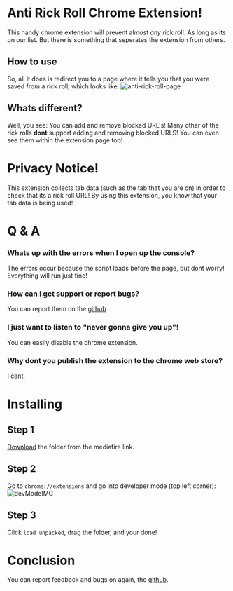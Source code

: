# Anti Rick Roll Chrome Extension!
This handy chrome extension will prevent almost *any* rick roll. As long as its on our list. But there is something that seperates the extension from others.

## How to use
So, all it does is redirect you to a page where it tells you that you were saved from a rick roll, which looks like:
![anti-rick-roll-page](https://i.ibb.co/gt4mjKJ/2021-03-12-5.png)

## Whats different?
Well, you see: You can add and remove blocked URL's! Many other of the rick rolls **dont** support adding and removing blocked URLS! You can even see them within the extension page too! 

# **Privacy Notice!**
This extension collects tab data (such as the tab that you are on) in order to check that its a rick roll URL! By using this extension, you know that your tab data is being used!

# Q & A

### Whats up with the errors when I open up the console?
The errors occur because the script loads before the page, but dont worry! Everything will run just fine!

### How can I get support or report bugs?
You can report them on the [github](https://github.com/Squirrelcoding/Anti-Rick-Roll-Chrome-Extension/issues)

### I just want to listen to "never gonna give you up"!
You can easily disable the chrome extension.

### Why dont you publish the extension to the chrome web store?

I cant.


# Installing

## Step 1

[Download](https://www.mediafire.com/folder/tjjeblvazz8z9/Anti_rick_roll_extension) the folder from the mediafire link.

## Step 2

Go to `chrome://extensions` and go into developer mode (top left corner):
![devModeIMG](https://i.ibb.co/Tbt9mgd/2021-03-22-4.png)

## Step 3

Click `load unpacked`, drag the folder, and your done!

# Conclusion
You can report feedback and bugs on again, the [github](https://github.com/Squirrelcoding/Anti-Rick-Roll-Chrome-Extension/issues).

